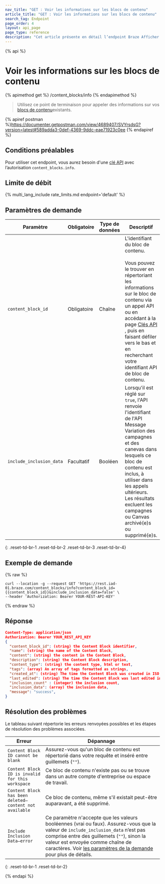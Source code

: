 ```yaml
---
nav_title: "GET : Voir les informations sur les blocs de contenu"
article_title: "GET : Voir les informations sur les blocs de contenu"
search_tag: Endpoint
page_order: 4
layout: api_page
page_type: reference
description: "Cet article présente en détail l’endpoint Braze Afficher les informations sur les blocs de contenu."
---
```


{% api %}
# Voir les informations sur les blocs de contenu
{% apimethod get %}
/content_blocks/info
{% endapimethod %}

> Utilisez ce point de terminaison pour appeler des informations sur vos [blocs de contenu]({{site.baseurl}}/user_guide/engagement_tools/templates_and_media/content_blocks/)existants.

{% apiref postman %}https://documenter.getpostman.com/view/4689407/SVYrsdsG?version=latest#589adda3-0def-4369-9ddc-eae71923c0ee {% endapiref %}

## Conditions préalables
Pour utiliser cet endpoint, vous aurez besoin d'une [clé API]({{site.baseurl}}/api/api_key/) avec l’autorisation `content_blocks.info`.

## Limite de débit

{% multi_lang_include rate_limits.md endpoint='default' %}

## Paramètres de demande

| Paramètre | Obligatoire | Type de données | Descriptif |
|---|---|---|---|
| `content_block_id` | Obligatoire | Chaîne | L'identifiant du bloc de contenu. <br><br>Vous pouvez le trouver en répertoriant les informations sur le bloc de contenu via un appel API ou en accédant à la page [Clés API]({{site.baseurl}}/user_guide/administrative/app_settings/api_settings_tab/) , puis en faisant défiler vers le bas et en recherchant votre identifiant API de bloc de contenu.|
| `include_inclusion_data` | Facultatif | Booléen | Lorsqu'il est réglé sur `true`, l'API renvoie l'identifiant de l'API Message Variation des campagnes et des canevas dans lesquels ce bloc de contenu est inclus, à utiliser dans les appels ultérieurs.  Les résultats excluent les campagnes ou Canvas archivé(e)s ou supprimé(e)s.
{: .reset-td-br-1 .reset-td-br-2 .reset-td-br-3  .reset-td-br-4}

## Exemple de demande
{% raw %}
```
curl --location -g --request GET 'https://rest.iad-01.braze.com/content_blocks/info?content_block_id={{content_block_id}}&include_inclusion_data=false' \
--header 'Authorization: Bearer YOUR-REST-API-KEY'
```
{% endraw %}

## Réponse

```json
Content-Type: application/json
Authorization: Bearer YOUR_REST_API_KEY
{
  "content_block_id": (string) the Content Block identifier,
  "name": (string) the name of the Content Block,
  "content": (string) the content in the Content Block,
  "description": (string) the Content Block description,
  "content_type": (string) the content type, html or text,
  "tags": (array) An array of tags formatted as strings,
  "created_at": (string) The time the Content Block was created in ISO 8601,
  "last_edited": (string) The time the Content Block was last edited in ISO 8601,
  "inclusion_count" : (integer) the inclusion count,
  "inclusion_data": (array) the inclusion data,
  "message": "success",
}
```

## Résolution des problèmes

Le tableau suivant répertorie les erreurs renvoyées possibles et les étapes de résolution des problèmes associées.

| Erreur | Dépannage |
| --- | --- |
| `Content Block ID cannot be blank` | Assurez-vous qu'un bloc de contenu est répertorié dans votre requête et inséré entre guillemets (`""`). |
| `Content Block ID is invalid for this workspace` | Ce bloc de contenu n'existe pas ou se trouve dans un autre compte d'entreprise ou espace de travail. |
| `Content Block has been deleted—content not available` | Ce bloc de contenu, même s'il existait peut-être auparavant, a été supprimé. |
| `Include Inclusion Data—error` | Ce paramètre n'accepte que les valeurs booléennes (vrai ou faux). Assurez-vous que la valeur de `include_inclusion_data` n’est pas comprise entre des guillemets (`""`), sinon la valeur est envoyée comme chaîne de caractères. Voir [les paramètres de la demande](#request-parameters) pour plus de détails. |
{: .reset-td-br-1 .reset-td-br-2}


{% endapi %}
